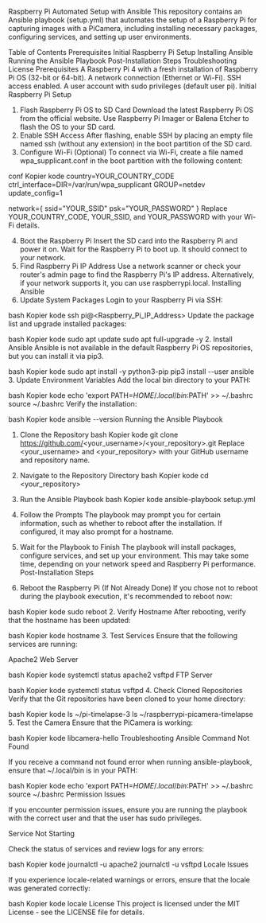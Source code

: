 Raspberry Pi Automated Setup with Ansible
This repository contains an Ansible playbook (setup.yml) that automates the setup of a Raspberry Pi for capturing images with a PiCamera, including installing necessary packages, configuring services, and setting up user environments.

Table of Contents
Prerequisites
Initial Raspberry Pi Setup
Installing Ansible
Running the Ansible Playbook
Post-Installation Steps
Troubleshooting
License
Prerequisites
A Raspberry Pi 4 with a fresh installation of Raspberry Pi OS (32-bit or 64-bit).
A network connection (Ethernet or Wi-Fi).
SSH access enabled.
A user account with sudo privileges (default user pi).
Initial Raspberry Pi Setup
1. Flash Raspberry Pi OS to SD Card
Download the latest Raspberry Pi OS from the official website.
Use Raspberry Pi Imager or Balena Etcher to flash the OS to your SD card.
2. Enable SSH Access
After flashing, enable SSH by placing an empty file named ssh (without any extension) in the boot partition of the SD card.
3. Configure Wi-Fi (Optional)
To connect via Wi-Fi, create a file named wpa_supplicant.conf in the boot partition with the following content:

conf
Kopier kode
country=YOUR_COUNTRY_CODE
ctrl_interface=DIR=/var/run/wpa_supplicant GROUP=netdev
update_config=1

network={
    ssid="YOUR_SSID"
    psk="YOUR_PASSWORD"
}
Replace YOUR_COUNTRY_CODE, YOUR_SSID, and YOUR_PASSWORD with your Wi-Fi details.

4. Boot the Raspberry Pi
Insert the SD card into the Raspberry Pi and power it on.
Wait for the Raspberry Pi to boot up. It should connect to your network.
5. Find Raspberry Pi IP Address
Use a network scanner or check your router's admin page to find the Raspberry Pi's IP address.
Alternatively, if your network supports it, you can use raspberrypi.local.
Installing Ansible
1. Update System Packages
Login to your Raspberry Pi via SSH:

bash
Kopier kode
ssh pi@<Raspberry_Pi_IP_Address>
Update the package list and upgrade installed packages:

bash
Kopier kode
sudo apt update
sudo apt full-upgrade -y
2. Install Ansible
Ansible is not available in the default Raspberry Pi OS repositories, but you can install it via pip3.

bash
Kopier kode
sudo apt install -y python3-pip
pip3 install --user ansible
3. Update Environment Variables
Add the local bin directory to your PATH:

bash
Kopier kode
echo 'export PATH=$HOME/.local/bin:$PATH' >> ~/.bashrc
source ~/.bashrc
Verify the installation:

bash
Kopier kode
ansible --version
Running the Ansible Playbook
1. Clone the Repository
bash
Kopier kode
git clone https://github.com/<your_username>/<your_repository>.git
Replace <your_username> and <your_repository> with your GitHub username and repository name.

2. Navigate to the Repository Directory
bash
Kopier kode
cd <your_repository>
3. Run the Ansible Playbook
bash
Kopier kode
ansible-playbook setup.yml
4. Follow the Prompts
The playbook may prompt you for certain information, such as whether to reboot after the installation.
If configured, it may also prompt for a hostname.
5. Wait for the Playbook to Finish
The playbook will install packages, configure services, and set up your environment.
This may take some time, depending on your network speed and Raspberry Pi performance.
Post-Installation Steps
1. Reboot the Raspberry Pi (If Not Already Done)
If you chose not to reboot during the playbook execution, it's recommended to reboot now:

bash
Kopier kode
sudo reboot
2. Verify Hostname
After rebooting, verify that the hostname has been updated:

bash
Kopier kode
hostname
3. Test Services
Ensure that the following services are running:

Apache2 Web Server

bash
Kopier kode
systemctl status apache2
vsftpd FTP Server

bash
Kopier kode
systemctl status vsftpd
4. Check Cloned Repositories
Verify that the Git repositories have been cloned to your home directory:

bash
Kopier kode
ls ~/pi-timelapse-3
ls ~/raspberrypi-picamera-timelapse
5. Test the Camera
Ensure that the PiCamera is working:

bash
Kopier kode
libcamera-hello
Troubleshooting
Ansible Command Not Found

If you receive a command not found error when running ansible-playbook, ensure that ~/.local/bin is in your PATH:

bash
Kopier kode
echo 'export PATH=$HOME/.local/bin:$PATH' >> ~/.bashrc
source ~/.bashrc
Permission Issues

If you encounter permission issues, ensure you are running the playbook with the correct user and that the user has sudo privileges.

Service Not Starting

Check the status of services and review logs for any errors:

bash
Kopier kode
journalctl -u apache2
journalctl -u vsftpd
Locale Issues

If you experience locale-related warnings or errors, ensure that the locale was generated correctly:

bash
Kopier kode
locale
License
This project is licensed under the MIT License - see the LICENSE file for details.
